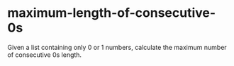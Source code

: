 # maximum-length-of-consecutive-0s
Given a list containing only 0 or 1 numbers, calculate the maximum number of consecutive 0s length.
